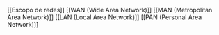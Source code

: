 [[Escopo de redes]]
	[[WAN (Wide Area Network)]]
	[[MAN (Metropolitan Area Network)]]
	[[LAN (Local Area Network)]]
	[[PAN (Personal Area Network)]]
